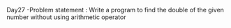 Day27 -Problem statement :  Write a program to find the double of the given number without using arithmetic operator
